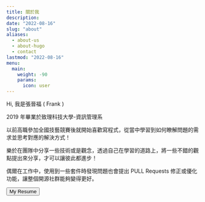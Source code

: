 ```yaml
---
title: 關於我
description:
date: "2022-08-16"
slug: "about"
aliases:
  - about-us
  - about-hugo
  - contact
lastmod: "2022-08-16"
menu:
  main:
    weight: -90
    params:
      icon: user
---
```


Hi, 我是張晉福 ( Frank )

2019 年畢業於致理科技大學-資訊管理系

以前高職參加全國技藝競賽後就開始喜歡寫程式，從當中學習到如何瞭解問題的需求並思考對應的解決方式！

樂於在團隊中分享一些技術或是觀念，透過自己在學習的道路上，將一些不錯的觀點提出來分享，才可以讓彼此都進步！

偶爾在工作中，使用到一些套件時發現問題也會提出 PULL Requests 修正或優化功能，讓整個開源社群能夠變得更好。

<a
  href="../../../assets/pdf/frank-cv.pdf"
  target="#">
  <button
    class="btn btn-dark">My Resume</button>
</a>
